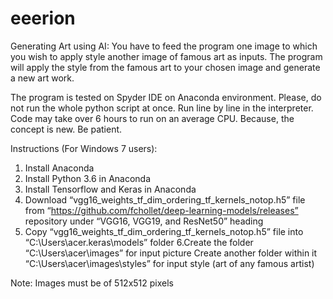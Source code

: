 # eeerion

Generating Art using AI:
You have to feed the program one image to which you wish to apply style another image of famous art as inputs. The program will apply the style from the famous art to your chosen image and generate a new art work.

The program is tested on Spyder IDE on Anaconda environment. Please, do not run the whole python script at once. Run line by line in the interpreter. Code may take over 6 hours to run on an average CPU. Because, the concept is new. Be patient.

Instructions (For Windows 7 users):
1. Install Anaconda
2. Install Python 3.6 in Anaconda
3. Install Tensorflow and Keras in Anaconda
4. Download “vgg16_weights_tf_dim_ordering_tf_kernels_notop.h5” file from “https://github.com/fchollet/deep-learning-models/releases” repository under “VGG16, VGG19, and ResNet50” heading
5. Copy “vgg16_weights_tf_dim_ordering_tf_kernels_notop.h5” file into “C:\Users\acer\.keras\models” folder 
6.Create the folder “C:\Users\acer\images” for input picture
Create another folder within it “C:\Users\acer\images\styles” for input style (art of any famous artist)

Note: Images must be of 512x512 pixels
